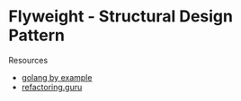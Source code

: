 # Flyweight - Structural Design Pattern



Resources
- [golang by example](https://golangbyexample.com/composite-design-pattern-golang/)
- [refactoring.guru](https://refactoring.guru/design-patterns/)
